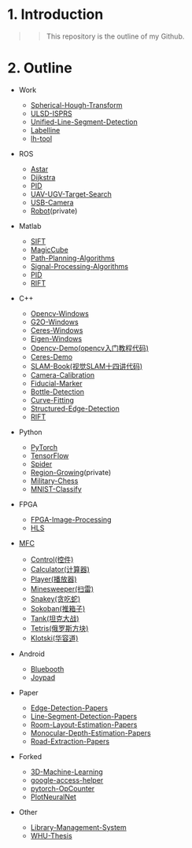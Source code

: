 # 1. Introduction
>>This repository is the outline of my Github.

# 2. Outline
- Work
  - [Spherical-Hough-Transform](https://github.com/lh9171338/Spherical-Hough-Transform)
  - [ULSD-ISPRS](https://github.com/lh9171338/ULSD-ISPRS)
  - [Unified-Line-Segment-Detection](https://github.com/lh9171338/Unified-Line-Segment-Detection)
  - [Labelline](https://github.com/lh9171338/Labelline)
  - [lh-tool](https://github.com/lh9171338/lh-tool)

- ROS
  - [Astar](https://github.com/lh9171338/Astar)
  - [Dijkstra](https://github.com/lh9171338/Dijkstra)
  - [PID](https://github.com/lh9171338/PID/tree/ROS)
  - [UAV-UGV-Target-Search](https://github.com/lh9171338/UAV-UGV-Target-Search)
  - [USB-Camera](https://github.com/lh9171338/USB-Camera)
  - [Robot](https://github.com/lh9171338/Robot)(private)
  
- Matlab
  - [SIFT](https://github.com/lh9171338/SIFT)
  - [MagicCube](https://github.com/lh9171338/MagicCube)
  - [Path-Planning-Algorithms](https://github.com/lh9171338/Path-Planning-Algorithms)
  - [Signal-Processing-Algorithms](https://github.com/lh9171338/Signal-Processing-Algorithms)
  - [PID](https://github.com/lh9171338/PID/tree/Matlab)
  - [RIFT](https://github.com/lh9171338/RIFT/tree/Matlab)
  
- C++
  - [Opencv-Windows](https://github.com/lh9171338/Opencv-Windows)
  - [G2O-Windows](https://github.com/lh9171338/G2O-Windows)
  - [Ceres-Windows](https://github.com/lh9171338/Ceres-Windows)
  - [Eigen-Windows](https://github.com/lh9171338/Eigen-Windows)
  - [Opencv-Demo(opencv入门教程代码)](https://github.com/lh9171338/Opencv-Demo.git)  
  - [Ceres-Demo](https://github.com/lh9171338/Ceres-Demo)
  - [SLAM-Book(视觉SLAM十四讲代码)](https://github.com/lh9171338/SLAM-Book)
  - [Camera-Calibration](https://github.com/lh9171338/Camera-Calibration)
  - [Fiducial-Marker](https://github.com/lh9171338/Fiducial-Marker)
  - [Bottle-Detection](https://github.com/lh9171338/Bottle-Detection)
  - [Curve-Fitting](https://github.com/lh9171338/Curve-Fitting)
  - [Structured-Edge-Detection](https://github.com/lh9171338/Structured-Edge-Detection)
  - [RIFT](https://github.com/lh9171338/RIFT/tree/Opencv)
  
- Python
  - [PyTorch](https://github.com/lh9171338/PyTorch)
  - [TensorFlow](https://github.com/lh9171338/TensorFlow)
  - [Spider](https://github.com/lh9171338/Spider)
  - [Region-Growing](https://github.com/lh9171338/Region-Growing)(private)
  - [Military-Chess](https://github.com/lh9171338/Military-Chess)
  - [MNIST-Classify](https://github.com/lh9171338/MNIST-Classify)
  
- FPGA
  - [FPGA-Image-Processing](https://github.com/lh9171338/FPGA-Image-Processing)
  - [HLS](https://github.com/lh9171338/HLS)
  
- [MFC](https://github.com/lh9171338/MFC)
  - [Control(控件)](https://github.com/lh9171338/MFC/tree/Control)
  - [Calculator(计算器)](https://github.com/lh9171338/MFC/tree/Calculator)
  - [Player(播放器)](https://github.com/lh9171338/MFC/tree/Player)
  - [Minesweeper(扫雷)](https://github.com/lh9171338/MFC/tree/Minesweeper)
  - [Snakey(贪吃蛇)](https://github.com/lh9171338/MFC/tree/Snakey)
  - [Sokoban(推箱子)](https://github.com/lh9171338/MFC/tree/Sokoban)
  - [Tank(坦克大战)](https://github.com/lh9171338/MFC/tree/Tank)
  - [Tetris(俄罗斯方块)](https://github.com/lh9171338/MFC/tree/Tetris)
  - [Klotski(华容道)](https://github.com/lh9171338/MFC/tree/Klotski)

- Android
  - [Bluebooth](https://github.com/lh9171338/Bluetooth)
  - [Joypad](https://github.com/lh9171338/Joypad)  
  
- Paper
  - [Edge-Detection-Papers](https://github.com/lh9171338/Edge-Detection-Papers)
  - [Line-Segment-Detection-Papers](https://github.com/lh9171338/Line-Segment-Detection-Papers)
  - [Room-Layout-Estimation-Papers](https://github.com/lh9171338/Room-Layout-Estimation-Papers)
  - [Monocular-Depth-Estimation-Papers](https://github.com/lh9171338/Monocular-Depth-Estimation-Papers) 
  - [Road-Extraction-Papers](https://github.com/lh9171338/Road-Extraction-Papers)
  
- Forked
  - [3D-Machine-Learning](https://github.com/lh9171338/3D-Machine-Learning)
  - [google-access-helper](https://github.com/lh9171338/google-access-helper)
  - [pytorch-OpCounter](https://github.com/lh9171338/pytorch-OpCounter)  
  - [PlotNeuralNet](https://github.com/lh9171338/PlotNeuralNet)
  
- Other
  - [Library-Management-System](https://github.com/lh9171338/Library-Management-System)
  - [WHU-Thesis](https://github.com/lh9171338/WHU-Thesis)
